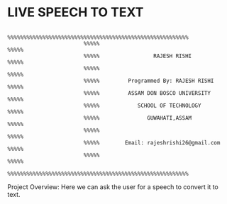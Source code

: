 # LIVE SPEECH TO TEXT
                            %%%%%%%%%%%%%%%%%%%%%%%%%%%%%%%%%%%%%%%%%%%%%%%%%%%%%%%%%
                            %%%%%                                               %%%%%
                            %%%%%                 RAJESH RISHI                  %%%%%
                            %%%%%                                               %%%%%
                            %%%%%         Programmed By: RAJESH RISHI           %%%%%
                            %%%%%         ASSAM DON BOSCO UNIVERSITY            %%%%%
                            %%%%%            SCHOOL OF TECHNOLOGY               %%%%%
                            %%%%%               GUWAHATI,ASSAM                  %%%%%
                            %%%%%                                               %%%%%
                            %%%%%        Email: rajeshrishi26@gmail.com         %%%%%
                            %%%%%                                               %%%%%
                            %%%%%%%%%%%%%%%%%%%%%%%%%%%%%%%%%%%%%%%%%%%%%%%%%%%%%%%%%


Project Overview:
Here we can ask the user for a speech to convert it to text.
